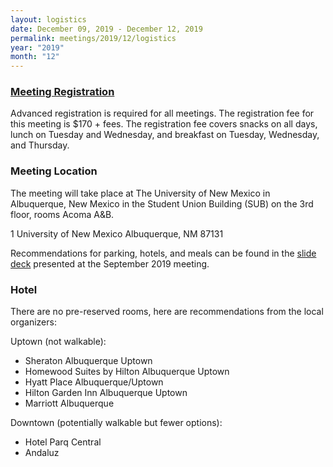 ```yaml
---
layout: logistics
date: December 09, 2019 - December 12, 2019
permalink: meetings/2019/12/logistics
year: "2019"
month: "12"
---
```



### [Meeting Registration](https://www.eventbrite.com/e/mpi-forum-albuquerque-nm-tickets-80928470233)

Advanced registration is required for all meetings. The registration fee for this meeting is $170 +
fees. The registration fee covers snacks on all days, lunch on Tuesday and Wednesday, and breakfast
on Tuesday, Wednesday, and Thursday.


### Meeting Location

The meeting will take place at The University of New Mexico in Albuquerque, New Mexico in the
Student Union Building (SUB) on the 3rd floor, rooms Acoma A&B.

1 University of New Mexico
Albuquerque, NM 87131

Recommendations for parking, hotels, and meals can be found in the [slide
deck](https://github.com/mpi-forum/mpi-forum.github.io/raw/master/_slides/2019/09/mpi_forum.pdf)
presented at the September 2019 meeting.

### Hotel

There are no pre-reserved rooms, here are recommendations from the local organizers:

Uptown (not walkable):
 * Sheraton Albuquerque Uptown
 * Homewood Suites by Hilton Albuquerque Uptown
 * Hyatt Place Albuquerque/Uptown
 * Hilton Garden Inn Albuquerque Uptown
 * Marriott Albuquerque

Downtown (potentially walkable but fewer options):
 * Hotel Parq Central
 * Andaluz
